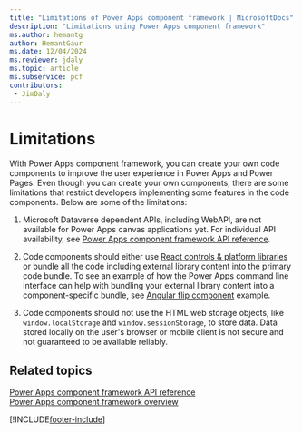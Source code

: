 ```yaml
---
title: "Limitations of Power Apps component framework | MicrosoftDocs"
description: "Limitations using Power Apps component framework"
ms.author: hemantg
author: HemantGaur
ms.date: 12/04/2024
ms.reviewer: jdaly
ms.topic: article
ms.subservice: pcf
contributors:
 - JimDaly
---
```


# Limitations 

With Power Apps component framework, you can create your own code components to improve the user experience in Power Apps and Power Pages. Even though you can create your own components, there are some limitations that restrict developers implementing some features in the code components. Below are some of the limitations:

1. Microsoft Dataverse dependent APIs, including WebAPI, are not available for Power Apps canvas applications yet. For individual API availability,  see [Power Apps component framework API reference](reference/index.md).

2. Code components should either use [React controls & platform libraries](react-controls-platform-libraries.md) or bundle all the code including external library content into the primary code bundle. To see an example of how the Power Apps command line interface can help with bundling your external library content into a component-specific bundle, see [Angular flip component](sample-controls/angular-flip-control.md) example.

3. Code components should not use the HTML web storage objects, like `window.localStorage` and `window.sessionStorage`, to store data. Data stored locally on the user's browser or mobile client is not secure and not guaranteed to be available reliably.

## Related topics

[Power Apps component framework API reference](reference/index.md)<br/>
[Power Apps component framework overview](overview.md)


[!INCLUDE[footer-include](../../includes/footer-banner.md)]
